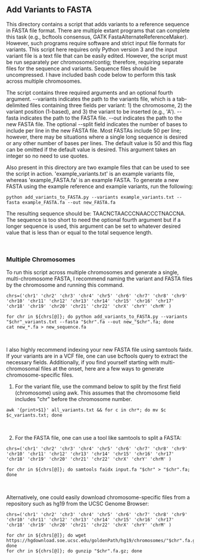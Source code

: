 ## Add Variants to FASTA

This directory contains a script that adds variants to a reference sequence in FASTA file format. There are multiple extant programs that can complete this task (e.g., bcftools consensus, GATK FastaAlternateReferenceMaker). However, such programs require software and strict input file formats for variants. This script here requires only Python version 3 and the input variant file is a text file that can be easily edited. However, the script must be run separately per chromosome/contig; therefore, requiring separate files for the sequence and variants. Sequence files should be uncompressed. I have included bash code below to perform this task across multiple chromosomes.

The script contains three required arguments and an optional fourth argument. --variants indicates the path to the variants file, which is a tab-delimited files containing three fields per variant: 1) the chromosome, 2) the variant position (1-based), and 3) the variant to be inserted (e.g., 'A'). --fasta indicates the path to the FASTA file. --out indicates the path to the new FASTA file. The optional --split field indicates the number of bases to include per line in the new FASTA file. Most FASTAs include 50 per line; however, there may be situations where a single long sequence is desired or any other number of bases per lines. The default value is 50 and this flag can be omitted if the default value is desired. This argument takes an integer so no need to use quotes.

Also present in this directory are two example files that can be used to see the script in action. 'example_variants.txt' is an example variants file, whereas 'example_FASTA.fa' is an example FASTA. To generate a new FASTA using the example reference and example variants, run the following:

```
python add_variants_to_FASTA.py --variants example_variants.txt --fasta example_FASTA.fa --out new_FASTA.fa
```

The resulting sequence should be: TAACNCTAACCCNAACCCTNACCNA. The sequence is too short to need the optional fourth argument but if a longer sequence is used, this argument can be set to whatever desired value that is less than or equal to the total sequence length.

<br/>

### Multiple Chromosomes

To run this script across multiple chromosomes and generate a single, multi-chromosome FASTA, I recommend naming the variant and FASTA files by the chromosome and running this command.

```
chrs=('chr1' 'chr2' 'chr3' 'chr4' 'chr5' 'chr6' 'chr7' 'chr8' 'chr9' 'chr10' 'chr11' 'chr12' 'chr13' 'chr14' 'chr15' 'chr16' 'chr17' 'chr18' 'chr19' 'chr20' 'chr21' 'chr22' 'chrX' 'chrY' 'chrM' )

for chr in ${chrs[@]}; do python add_variants_to_FASTA.py --variants "$chr"_variants.txt --fasta "$chr".fa --out new_"$chr".fa; done
cat new_*.fa > new_sequence.fa
```

<br/>

I also highly recommend indexing your new FASTA file using samtools faidx. If your variants are in a VCF file, one can use bcftools query to extract the necessary fields. Additionally, if you find yourself starting with multi-chromosomal files at the onset, here are a few ways to generate chromosome-specific files.

1) For the variant file, use the command below to split by the first field (chromosome) using awk. This assumes that the chromosome field includes "chr" before the chromosome number.

```
awk '{print>$1}' all_variants.txt && for c in chr*; do mv $c $c_variants.txt; done
```

<br/>

2) For the FASTA file, one can use a tool like samtools to split a FASTA:

```
chrs=('chr1' 'chr2' 'chr3' 'chr4' 'chr5' 'chr6' 'chr7' 'chr8' 'chr9' 'chr10' 'chr11' 'chr12' 'chr13' 'chr14' 'chr15' 'chr16' 'chr17' 'chr18' 'chr19' 'chr20' 'chr21' 'chr22' 'chrX' 'chrY' 'chrM' )

for chr in ${chrs[@]}; do samtools faidx input.fa "$chr" > "$chr".fa; done
```

<br/>

Alternatively, one could easily download chromosome-specific files from a repository such as hg19 from the UCSC Genome Browser:

```
chrs=('chr1' 'chr2' 'chr3' 'chr4' 'chr5' 'chr6' 'chr7' 'chr8' 'chr9' 'chr10' 'chr11' 'chr12' 'chr13' 'chr14' 'chr15' 'chr16' 'chr17' 'chr18' 'chr19' 'chr20' 'chr21' 'chr22' 'chrX' 'chrY' 'chrM' )

for chr in ${chrs[@]}; do wget https://hgdownload.soe.ucsc.edu/goldenPath/hg19/chromosomes/"$chr".fa.gz; done
for chr in ${chrs[@]}; do gunzip "$chr".fa.gz; done
```
